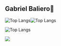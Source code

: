 ## Gabriel Baliero👋

![Top Langs](https://github-readme-stats.vercel.app/api/top-langs/?username=GabBaliero&hide_progress=true)![Top Langs](https://github-readme-stats.vercel.app/api/top-langs/?username=GabBaliero&hide_progress=true)

![Top Langs](https://github-readme-stats.vercel.app/api/top-langs/?username=GabBaliero&exclude_repo=github-readme-stats,GabBaliero.github.io)

<picture>
  <source
    srcset="https://github-readme-stats.vercel.app/api?username=GabBaliero&show_icons=true&theme=dark&locale=pt-br"
    media="(prefers-color-scheme: dark)"
  />
  <source
    srcset="https://github-readme-stats.vercel.app/api?username=GabBaliero&show_icons=true&locale=pt-br"
    media="(prefers-color-scheme: light), (prefers-color-scheme: no-preference)"
  />
  <img src="https://github-readme-stats.vercel.app/api?username=GabBaliero&show_icons=true&locale=pt-br" />
</picture>
